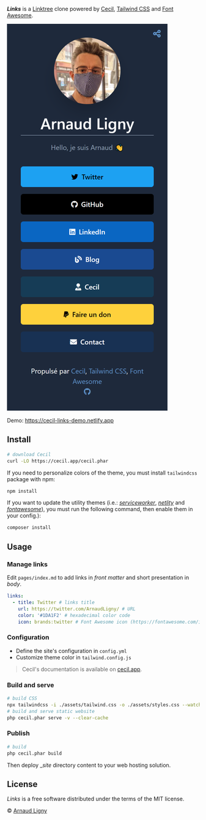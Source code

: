 **_Links_** is a [Linktree](https://linktr.ee) clone powered by [Cecil](https://cecil.app), [Tailwind CSS](https://tailwindcss.com) and [Font Awesome](https://fontawesome.com).

[![Links example](docs/cecil-links.preview.png)](https://cecil-links.netlify.app)

Demo: <https://cecil-links-demo.netlify.app>

## Install

```bash
# download Cecil
curl -LO https://cecil.app/cecil.phar
```

If you need to personalize colors of the theme, you must install `tailwindcss` package with npm:

```bash
npm install
```

If you want to update the utility themes (i.e.: _[serviceworker](https://github.com/Cecilapp/theme-serviceworker#readme)_, _[netlity](https://github.com/Cecilapp/theme-netlify#readme)_ and _[fontawesome](https://github.com/Cecilapp/theme-fontawesome#readme)_), you must run the following command, then enable them in your config.):

```bash
composer install
```

## Usage

### Manage links

Edit `pages/index.md` to add links in _front matter_ and short presentation in _body_.

```yaml
links:
  - title: Twitter # links title
    url: https://twitter.com/ArnaudLigny/ # URL
    color: '#1DA1F2' # hexadecimal color code
    icon: brands:twitter # Font Awesome icon (https://fontawesome.com/icons): <brands|solid>:icon
```

### Configuration

- Define the site's configuration in `config.yml`
- Customize theme color in `tailwind.config.js`

> Cecil's documentation is available on [cecil.app](https://cecil.app/documentation/configuration/).

### Build and serve

```bash
# build CSS
npx tailwindcss -i ./assets/tailwind.css -o ./assets/styles.css --watch
# build and serve static website
php cecil.phar serve -v --clear-cache
```

### Publish

```bash
# build
php cecil.phar build
```

Then deploy __site_ directory content to your web hosting solution.

## License

_Links_ is a free software distributed under the terms of the MIT license.

© [Arnaud Ligny](https://arnaudligny.fr)
